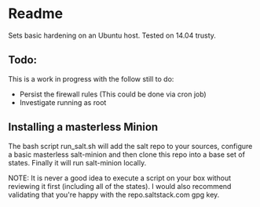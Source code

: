 # Readme

Sets basic hardening on an Ubuntu host. Tested on 14.04 trusty.


## Todo:

This is a work in progress with the follow still to do:

* Persist the firewall rules (This could be done via cron job)
* Investigate running as root


## Installing a masterless Minion

The bash script run_salt.sh will add the salt repo to your sources, configure a basic masterless salt-minion and then clone this repo into a base set of states. Finally it will run salt-minion locally. 

NOTE: It is never a good idea to execute a script on your box without reviewing it first (including all of the states). I would also recommend validating that you're happy with the repo.saltstack.com gpg key.

